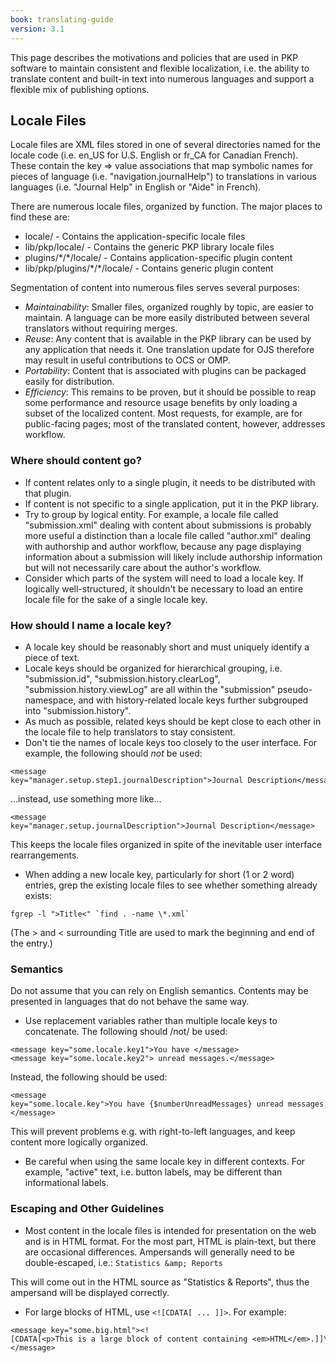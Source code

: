 ```yaml
---
book: translating-guide
version: 3.1
---
```

This page describes the motivations and policies that are used in PKP
software to maintain consistent and flexible localization, i.e. the
ability to translate content and built-in text into numerous languages
and support a flexible mix of publishing options.

Locale Files
------------

Locale files are XML files stored in one of several directories named
for the locale code (i.e. en\_US for U.S. English or fr\_CA for Canadian
French). These contain the key =\> value associations that map symbolic
names for pieces of language (i.e. "navigation.journalHelp") to
translations in various languages (i.e. "Journal Help" in English or
"Aide" in French).

There are numerous locale files, organized by function. The major places
to find these are:

-   locale/ - Contains the application-specific locale files
-   lib/pkp/locale/ - Contains the generic PKP library locale files
-   plugins/\*/\*/locale/ - Contains application-specific plugin content
-   lib/pkp/plugins/\*/\*/locale/ - Contains generic plugin content

Segmentation of content into numerous files serves several purposes:

-   *Maintainability*: Smaller files, organized roughly by topic, are
    easier to maintain. A language can be more easily distributed
    between several translators without requiring merges.
-   *Reuse*: Any content that is available in the PKP library can be
    used by any application that needs it. One translation update for
    OJS therefore may result in useful contributions to OCS or OMP.
-   *Portability*: Content that is associated with plugins can be
    packaged easily for distribution.
-   *Efficiency*: This remains to be proven, but it should be possible
    to reap some performance and resource usage benefits by only loading
    a subset of the localized content. Most requests, for example, are
    for public-facing pages; most of the translated content, however,
    addresses workflow.

### Where should content go?

-   If content relates only to a single plugin, it needs to be
    distributed with that plugin.
-   If content is not specific to a single application, put it in the
    PKP library.
-   Try to group by logical entity. For example, a locale file called
    "submission.xml" dealing with content about submissions is probably
    more useful a distinction than a locale file called "author.xml"
    dealing with authorship and author workflow, because any page
    displaying information about a submission will likely include
    authorship information but will not necessarily care about the
    author's workflow.
-   Consider which parts of the system will need to load a locale key.
    If logically well-structured, it shouldn't be necessary to load an
    entire locale file for the sake of a single locale key.

### How should I name a locale key?

-   A locale key should be reasonably short and must uniquely identify a
    piece of text.
-   Locale keys should be organized for hierarchical grouping, i.e.
    "submission.id", "submission.history.clearLog",
    "submission.history.viewLog" are all within the "submission"
    pseudo-namespace, and with history-related locale keys further
    subgrouped into "submission.history".
-   As much as possible, related keys should be kept close to each other
    in the locale file to help translators to stay consistent.
-   Don't tie the names of locale keys too closely to the user
    interface. For example, the following should *not* be used:

```
<message key="manager.setup.step1.journalDescription">Journal Description</message>
```

...instead, use something more like...

```
<message key="manager.setup.journalDescription">Journal Description</message>
```

This keeps the locale files organized in spite of the inevitable user
interface rearrangements.

-   When adding a new locale key, particularly for short (1 or 2 word)
    entries, grep the existing locale files to see whether something
    already exists:

```
fgrep -l ">Title<" `find . -name \*.xml`
```

(The \> and < surrounding Title are used to mark the beginning and end
of the entry.)

### Semantics

Do not assume that you can rely on English semantics. Contents may be
presented in languages that do not behave the same way.

-   Use replacement variables rather than multiple locale keys to
    concatenate. The following should /not/ be used:

```
<message key="some.locale.key1">You have </message>
<message key="some.locale.key2"> unread messages.</message>
```

Instead, the following should be used:

```
<message key="some.locale.key">You have {$numberUnreadMessages} unread messages.</message>
```

This will prevent problems e.g. with right-to-left languages, and keep
content more logically organized.

-   Be careful when using the same locale key in different contexts. For
    example, "active" text, i.e. button labels, may be different than
    informational labels.

### Escaping and Other Guidelines

-   Most content in the locale files is intended for presentation on the
    web and is in HTML format. For the most part, HTML is plain-text,
    but there are occasional differences. Ampersands will generally need
    to be double-escaped, i.e.: `Statistics &amp; Reports`

This will come out in the HTML source as "Statistics & Reports", thus
the ampersand will be displayed correctly.

-   For large blocks of HTML, use `<![CDATA[ ... ]]>`. For example:

```
<message key="some.big.html"><![CDATA[<p>This is a large block of content containing <em>HTML</em>.]]\></message>
```

